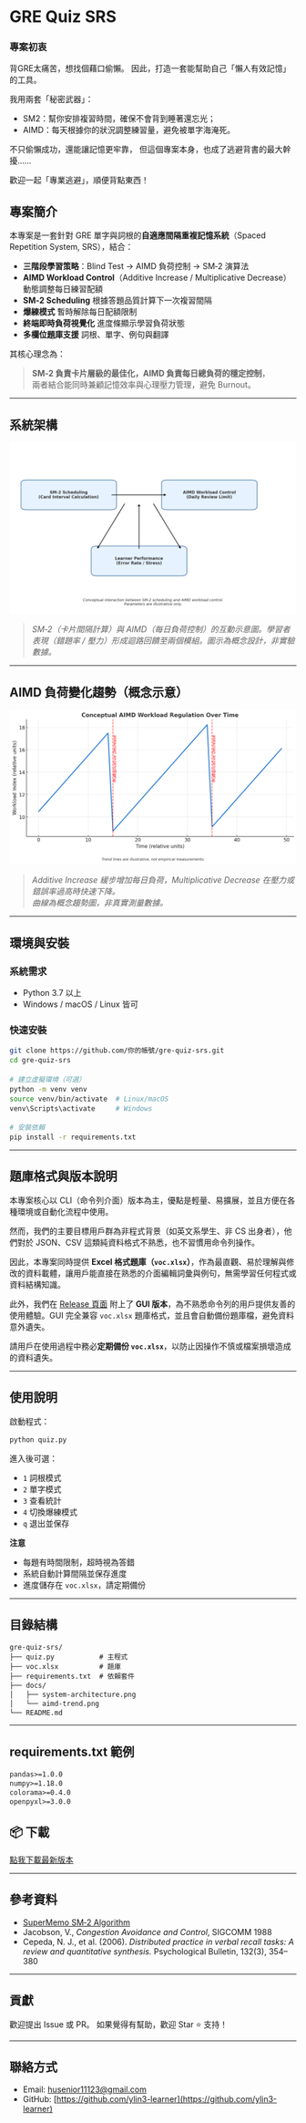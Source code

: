 # GRE Quiz SRS

### 專案初衷
背GRE太痛苦，想找個藉口偷懶。
因此，打造一套能幫助自己「懶人有效記憶」的工具。

我用兩套「秘密武器」：

- SM2：幫你安排複習時間，確保不會背到睡著還忘光；
- AIMD：每天根據你的狀況調整練習量，避免被單字海淹死。

不只偷懶成功，還能讓記憶更牢靠，
但這個專案本身，也成了逃避背書的最大幹擾……

歡迎一起「專業逃避」，順便背點東西！

## 專案簡介

本專案是一套針對 GRE 單字與詞根的**自適應間隔重複記憶系統**（Spaced Repetition System, SRS），結合：

- **三階段學習策略**：Blind Test → AIMD 負荷控制 → SM‑2 演算法
- **AIMD Workload Control**（Additive Increase / Multiplicative Decrease）動態調整每日練習配額
- **SM‑2 Scheduling** 根據答題品質計算下一次複習間隔
- **爆練模式** 暫時解除每日配額限制
- **終端即時負荷視覺化** 進度條顯示學習負荷狀態
- **多欄位題庫支援** 詞根、單字、例句與翻譯

其核心理念為：  
> **SM‑2 負責卡片層級的最佳化，AIMD 負責每日總負荷的穩定控制**，  
> 兩者結合能同時兼顧記憶效率與心理壓力管理，避免 Burnout。

---

## 系統架構

![System Architecture](doc/system-architecture.png)

> *SM‑2（卡片間隔計算）與 AIMD（每日負荷控制）的互動示意圖。學習者表現（錯題率 / 壓力）形成迴路回饋至兩個模組。圖示為概念設計，非實驗數據。*

---

## AIMD 負荷變化趨勢（概念示意）

![Conceptual AIMD Trend](doc/aimd-trend.png)

> *Additive Increase 緩步增加每日負荷，Multiplicative Decrease 在壓力或錯誤率過高時快速下降。  
> 曲線為概念趨勢圖，非真實測量數據。*

---

## 環境與安裝

### 系統需求
- Python 3.7 以上
- Windows / macOS / Linux 皆可

### 快速安裝
```bash
git clone https://github.com/你的帳號/gre-quiz-srs.git
cd gre-quiz-srs

# 建立虛擬環境（可選）
python -m venv venv
source venv/bin/activate  # Linux/macOS
venv\Scripts\activate     # Windows

# 安裝依賴
pip install -r requirements.txt
````

---

## 題庫格式與版本說明

本專案核心以 CLI（命令列介面）版本為主，優點是輕量、易擴展，並且方便在各種環境或自動化流程中使用。

然而，我們的主要目標用戶群為非程式背景（如英文系學生、非 CS 出身者），他們對於 JSON、CSV 這類純資料格式不熟悉，也不習慣用命令列操作。

因此，本專案同時提供 **Excel 格式題庫（`voc.xlsx`）**，作為最直觀、易於理解與修改的資料載體，讓用戶能直接在熟悉的介面編輯詞彙與例句，無需學習任何程式或資料結構知識。

此外，我們在 [Release 頁面](https://github.com/ylin3-learner/GRE-Quiz-SRS/releases) 附上了 **GUI 版本**，為不熟悉命令列的用戶提供友善的使用體驗。GUI 完全兼容 `voc.xlsx` 題庫格式，並且會自動備份題庫檔，避免資料意外遺失。

請用戶在使用過程中務必**定期備份 `voc.xlsx`**，以防止因操作不慎或檔案損壞造成的資料遺失。

---

## 使用說明

啟動程式：

```bash
python quiz.py
```

進入後可選：

* `1` 詞根模式
* `2` 單字模式
* `3` 查看統計
* `4` 切換爆練模式
* `q` 退出並保存

**注意**

* 每題有時間限制，超時視為答錯
* 系統自動計算間隔並保存進度
* 進度儲存在 `voc.xlsx`，請定期備份

---

## 目錄結構

```
gre-quiz-srs/
├── quiz.py           # 主程式
├── voc.xlsx          # 題庫
├── requirements.txt  # 依賴套件
├── docs/
│   ├── system-architecture.png
│   └── aimd-trend.png
└── README.md
```

---

## requirements.txt 範例

```
pandas>=1.0.0
numpy>=1.18.0
colorama>=0.4.0
openpyxl>=3.0.0
```

## 📦 下載

[點我下載最新版本](https://github.com/ylin3-learner/GRE-Quiz-SRS/releases/latest/download/QuizApp.zip)

---

## 參考資料

* [SuperMemo SM‑2 Algorithm](https://www.supermemo.com/en/archives1990-2015/english/ol/sm2)
* Jacobson, V., *Congestion Avoidance and Control*, SIGCOMM 1988
* Cepeda, N. J., et al. (2006). *Distributed practice in verbal recall tasks: A review and quantitative synthesis.* Psychological Bulletin, 132(3), 354–380

---

## 貢獻

歡迎提出 Issue 或 PR。
如果覺得有幫助，歡迎 Star ⭐ 支持！

---

## 聯絡方式

* Email: [husenior11123@gmail.com](mailto:husenior11123@gmail.com)
* GitHub: [https://github.com/ylin3-learner](https://github.com/ylin3-learner)
